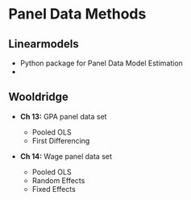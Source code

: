 # Panel Data Methods

## Linearmodels
- Python package for Panel Data Model Estimation
- 

## Wooldridge
- **Ch 13:** GPA panel data set 
  + Pooled OLS
  + First Differencing  
 
- **Ch 14:** Wage panel data set
  + Pooled OLS
  + Random Effects
  + Fixed Effects
  
